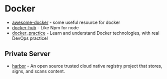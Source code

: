 # Docker

- [awesome-docker](https://github.com/veggiemonk/awesome-docker) - some useful resource for docker
- [docker-hub](https://hub.docker.com/) - Like Npm for node
- [docker_practice](https://github.com/yeasy/docker_practice) - Learn and understand Docker technologies, with real DevOps practice!


## Private Server

- [harbor](https://github.com/goharbor/harbor) - An open source trusted cloud native registry project that stores, signs, and scans content.